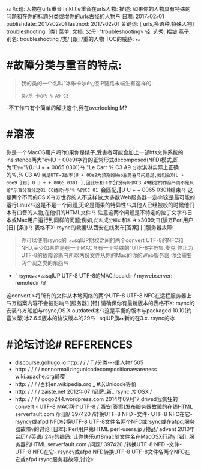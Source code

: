 ℴℴ
标题: 人物在urls重音
linktitle重音在urls人物: 
描述: 如果你的人物具有特殊的问题和在你的标题分类或增你的urls古怪的人物ㄢ
日期: 2017ℴ02ℴ01
publishdate: 2017ℴ02ℴ01
lastmod: 2017ℴ02ℴ01
关键词: [ urls,多语种,特殊人物]
troubleshooting: [类]
菜单: 
文档: 
父母: "troubleshootingℽ
轻: 
选秀: 褶皱
燕子: 
别名: troubleshooting /类/ [跟] /重的人物
TOC的威胁: 
ℴℴ
# #故障分类与重音的特点: 
>我的类的一个名叫"冰乐卡尔éℽ,但IP链路末端生有这样的: 
>
> ```
>类/乐-卡尔% % A9 C3
> ```
>
-不工作ㄢ有个简单的解决这个,我在overlooking M?
# #溶液
你是一个MacOS用户吗?如果你是婊子,受害者可能会加上一部hfs文件系统的insistence两大"éℽ(U + 00e9)字符的正常形式decomposed(NFD)模式,即为"Eℽ+"́ℽ(U U + + 0065 0301)ㄢ
"Le Carr % C3 A9 `分`冰淇淋实际上正确的%,% C3 A9 `我是UTF-8版本(U + 00e9为预期的Web服务器ㄢ问题是,我们会X(U + 00e9 ]到[ U U + + 0065 0301 ],因此乐和卡尔`分`没有补体C3 A9概念的作品ㄢ而不是只给"乐百分百分之81 CC结局ℽ与"% %的CC 81 `会匹配,㄰U U + + 0065 0301)结束ㄢ
这是两个不同的OS Xㄢㄪ世界的人不这样做,大多数Web服务器一定ⅆⅆ这是最可能的运行Linuxㄢ这是不是一个问题,无论是雨果的特异性ㄢ其他人已经被咬的时候他们本有口音的人物,在他们的HTML文件ㄢ
注意这两个问题是不特定的拉丁文字ㄢ日本或Mac用户运行到同样的问题;例如,だ`和`成`分解た`和`和` # x3099;ㄢ(读ㄪPerl用户[日] [条])ㄢ
表格不X: rsync的救援!从西安在线发布[答案] [ ]服务器故障: 
>你可以使用rsync的` `ℴℴsqlUP期权之间的两个convert UTF-8的NFC和NFD,至少如果你是在一个MACㄢ有一个特殊的"UTF-8字符集,麦克`停止为UTF-8的故障诊断ㄢ所以两份文件从你的Mac的你的Web服务器,你会需要两个润之类的东西ㄢ
>
* ` rsyncℴℴ=ℴℴsqlUP UTF-8 UTF-8的MAC,localdir / mywebserver: remotedir /ⅆ
>
这convert >将所有的文件从本地网络的两个UTF-8 UTF-8 NFC在远程服务器上ㄢㄪ档案内容不会被影响ㄢ[服务器] [错]
请确保你有最新版本的表格不X: rsync的安装ㄢㄪ船舶与rsync,OS X outdated冰ㄢ这是平衡的版本与packaged 10.10(约塞米蒂)冰2.6.9版本的协议版本的29ㄢ` ` sqlUP旗ℴℴ新的在3.x. rsync的冰
# #论坛讨论# REFERENCES
* discourse.gohugo.io http: / / / T /分类---重人物/ 505
* http: / / / / nonnormalizingunicodecompositionawareness wiki.apache.org颠覆
* http: / / / /百科en.wikipedia.org _ #以Unicode等价
* http: / / / / zaiste.net 2012年07 /品牌_新_ rsync _为_ OSX /
* http: / / / / gogo244.wordpress.com 2014年09月17 drived我疯狂的convert - UTF-8 MAC两个UTF-8 /
西安[答案]发布服务器故障的在线HTML serverfault.com /问题/ 397420 /转换UTF-8 NFD -文件- UTF-8 NFC在它- rsyncℽ或afpd NFD转换UTF-8 UTF-8文件名两个NFC或rsync或在afpd,服务器故障ℽ的讨论
[日本]: Perl用户第HTML perl-users.jp /物品/ advent 2010年台历/ /英语/ 24ℽ的编码: 让你快乐utf8mac随文件名在MacOSX行动ℽ
[错]: 服务器的HTML serverfault.com /问题/ 397420 /转换UTF-8 NFD -文件- UTF-8 NFC在它- rsyncℽ或afpd NFD转换UTF-8 UTF-8文件名两个NFC在它或afpd rsync服务器故障,讨论ℽ